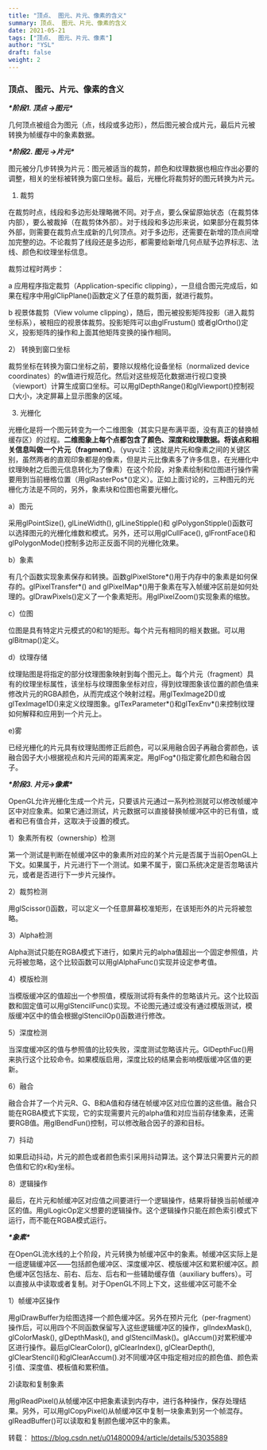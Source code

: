 ```yaml
---
title: "顶点、 图元、片元、像素的含义"
summary: 顶点、 图元、片元、像素的含义
date: 2021-05-21
tags: ["顶点、 图元、片元、像素"]
author: "YSL"
draft: false
weight: 2
---
```

### 顶点、 图元、片元、像素的含义

***\*阶段1. 顶点 ->图元\****

几何顶点被组合为图元（点，线段或多边形），然后图元被合成片元，最后片元被转换为帧缓存中的象素数据。



***\*阶段2. 图元 ->片元\****

图元被分几步转换为片元：图元被适当的裁剪，颜色和纹理数据也相应作出必要的调整，相关的坐标被转换为窗口坐标。最后，光栅化将裁剪好的图元转换为片元。

1. 裁剪

在裁剪时点，线段和多边形处理略微不同。对于点，要么保留原始状态（在裁剪体内部），要么被裁掉（在裁剪体外部）。对于线段和多边形来说，如果部分在裁剪体外部，则需要在裁剪点生成新的几何顶点。对于多边形，还需要在新增的顶点间增加完整的边。不论裁剪了线段还是多边形，都需要给新增几何点赋予边界标志、法线、颜色和纹理坐标信息。

裁剪过程时两步：

a 应用程序指定裁剪（Application-specific clipping），一旦组合图元完成后，如果在程序中用glClipPlane()函数定义了任意的裁剪面，就进行裁剪。

b 视景体裁剪（View volume clipping），随后，图元被投影矩阵投影（进入裁剪坐标系），被相应的视景体裁剪。投影矩阵可以由glFrustum() 或者glOrtho()定义，投影矩阵的操作和上面其他矩阵变换的操作相同。

2） 转换到窗口坐标

裁剪坐标在转换为窗口坐标之前，要除以规格化设备坐标（normalized device coordinates）的w值进行规范化。然后对这些规范化数据进行视口变换（viewport）计算生成窗口坐标。可以用glDepthRange()和glViewport()控制视口大小，决定屏幕上显示图象的区域。

3) 光栅化

光栅化是将一个图元转变为一个二维图象（其实只是布满平面，没有真正的替换帧缓存区）的过程。**二维图象上每个点都包含了颜色、深度和纹理数据。将该点和相关信息叫做一个片元（fragment）**。（yuyu注：这就是片元和像素之间的关键区别，虽然两者的直观印象都是的像素，但是片元比像素多了许多信息，在光栅化中纹理映射之后图元信息转化为了像素）在这个阶段，对象素绘制和位图进行操作需要用到当前栅格位置（用glRasterPos*()定义）。正如上面讨论的，三种图元的光栅化方法是不同的，另外，象素块和位图也需要光栅化。

a）图元

采用glPointSize(), glLineWidth(), glLineStipple()和 glPolygonStipple()函数可以选择图元的光栅化维数和模式。另外，还可以用glCullFace(), glFrontFace()和glPolygonMode()控制多边形正反面不同的光栅化效果。

b）象素

有几个函数实现象素保存和转换。函数glPixelStore*()用于内存中的象素是如何保存的。glPixelTransfer*() and glPixelMap*()用于象素在写入帧缓冲区前是如何处理的。glDrawPixels()定义了一个象素矩形。用glPixelZoom()实现象素的缩放。

c）位图

位图是具有特定片元模式的0和1的矩形。每个片元有相同的相关数据。可以用glBitmap()定义。

d）纹理存储

纹理贴图是将指定的部分纹理图象映射到每个图元上。每个片元（fragment）具有的纹理坐标属性，该坐标与纹理图象坐标对应，得到纹理图象该位置的颜色值来修改片元的RGBA颜色，从而完成这个映射过程。用glTexImage2D()或glTexImage1D()来定义纹理图象。glTexParameter*()和glTexEnv*()来控制纹理如何解释和应用到一个片元上。

e)雾

已经光栅化的片元具有纹理贴图修正后颜色，可以采用融合因子再融合雾颜色，该融合因子大小根据视点和片元间的距离来定。用glFog*()指定雾化颜色和融合因子。



***\*阶段3. 片元->像素\****

OpenGL允许光栅化生成一个片元，只要该片元通过一系列检测就可以修改帧缓冲区中对应象素。如果它通过测试，片元数据可以直接替换帧缓冲区中的已有值，或者和已有值合并，这取决于设置的模式。

1）象素所有权（ownership）检测

第一个测试是判断在帧缓冲区中的象素所对应的某个片元是否属于当前OpenGL上下文。如果属于，片元进行下一个测试。如果不属于，窗口系统决定是否忽略该片元，或者是否进行下一步片元操作。

2）裁剪检测

用glScissor()函数，可以定义一个任意屏幕校准矩形，在该矩形外的片元将被忽略。

3）Alpha检测

Alpha测试只能在RGBA模式下进行，如果片元的alpha值超出一个固定参照值，片元将被忽略，这个比较函数可以用glAlphaFunc()实现并设定参考值。

4）模版检测

当模版缓冲区的值超出一个参照值，模版测试将有条件的忽略该片元。这个比较函数和固定值可以用glStencilFunc()实现。不论图元通过或没有通过模版测试，模版缓冲区中的值会根据glStencilOp()函数进行修改。

5）深度检测

当深度缓冲区的值与参照值的比较失败，深度测试忽略该片元。GlDepthFuc()用来执行这个比较命令。如果模版启用，深度比较的结果会影响模版缓冲区值的更新。

6）融合

融合合并了一个片元R、G、B和A值和存储在帧缓冲区对应位置的这些值。融合只能在RGBA模式下实现，它的实现需要片元的alpha值和对应当前存储象素，还需要RGB值。用glBendFun()控制，可以修改融合因子的源和目标。

7）抖动

如果启动抖动，片元的颜色或者颜色索引采用抖动算法。这个算法只需要片元的颜色值和它的x和y坐标。

8）逻辑操作

最后，在片元和帧缓冲区对应值之间要进行一个逻辑操作，结果将替换当前帧缓冲区的值。用glLogicOp定义想要的逻辑操作。这个逻辑操作只能在颜色索引模式下运行，而不能在RGBA模式运行。

***\*象素\****

  在OpenGL流水线的上个阶段，片元转换为帧缓冲区中的象素。帧缓冲区实际上是一组逻辑缓冲区——包括颜色缓冲区、深度缓冲区、模版缓冲区和累积缓冲区。颜色缓冲区包括左、前右、后左、后右和一些辅助缓存值（auxiliary buffers）。可以直接从中读取或者复制。对于OpenGL不同上下文，这些缓冲区可能不全

1）帧缓冲区操作

用glDrawBuffer为绘图选择一个颜色缓冲区。另外在预片元化（per-fragment）操作后，可以用四个不同函数保留写入这些逻辑缓冲区的操作，glIndexMask(), glColorMask(), glDepthMask(), and glStencilMask()。glAccum()对累积缓冲区进行操作。最后glClearColor(), glClearIndex(), glClearDepth(), glClearStencil()和glClearAccum().对不同缓冲区中指定相对应的颜色值、颜色索引值、深度值、模板值和累积值。

2)读取和复制象素

用glReadPixel()从帧缓冲区中把象素读到内存中，进行各种操作，保存处理结果。另外，可以用glCopyPixel()从帧缓冲区中复制一块象素到另一个帧混存。glReadBuffer()可以读取和复制颜色缓冲区中的象素。

转载： https://blog.csdn.net/u014800094/article/details/53035889